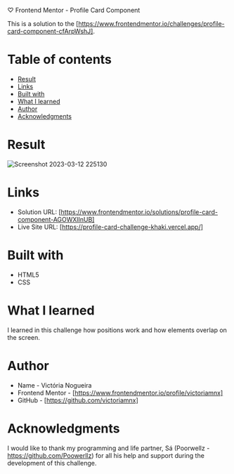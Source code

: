 ♡ Frontend Mentor - Profile Card Component

This is a solution to the [https://www.frontendmentor.io/challenges/profile-card-component-cfArpWshJ].

# Table of contents

- [Result](#result)
- [Links](#links)
- [Built with](#built-with)
- [What I learned](#what-i-learned)
- [Author](#author)
- [Acknowledgments](#acknowledgments)

# Result

![Screenshot 2023-03-12 225130](https://user-images.githubusercontent.com/96449803/224593280-6a10f78e-3076-46ee-83a4-10ded1417399.png)

# Links

- Solution URL: [https://www.frontendmentor.io/solutions/profile-card-component-AGOWXlInUB]
- Live Site URL: [https://profile-card-challenge-khaki.vercel.app/]

# Built with

- HTML5
- CSS

# What I learned

I learned in this challenge how positions work and how elements overlap on the screen.

# Author

- Name - Victória Nogueira
- Frontend Mentor - [https://www.frontendmentor.io/profile/victoriamnx]
- GitHub - [https://github.com/victoriamnx]

# Acknowledgments

I would like to thank my programming and life partner, Sá (Poorwellz - https://github.com/Poowerllz) for all his help and support during the development of this challenge.
